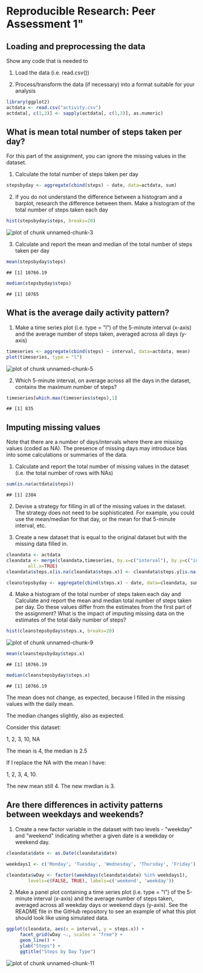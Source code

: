 Reproducible Research: Peer Assessment 1"
=========================================

## Loading and preprocessing the data

Show any code that is needed to

1. Load the data (i.e. read.csv())

2. Process/transform the data (if necessary) into a format suitable for your analysis


```r
library(ggplot2)
actdata <- read.csv("activity.csv")
actdata[, c(1,3)] <- sapply(actdata[, c(1,3)], as.numeric)
```

## What is mean total number of steps taken per day?

For this part of the assignment, you can ignore the missing values in the dataset.

1. Calculate the total number of steps taken per day


```r
stepsbyday <- aggregate(cbind(steps) ~ date, data=actdata, sum)
```

2. If you do not understand the difference between a histogram and a barplot, research the difference between them. Make a histogram of the total number of steps taken each day


```r
hist(stepsbyday$steps, breaks=20)
```

![plot of chunk unnamed-chunk-3](figure/unnamed-chunk-3-1.png) 

3. Calculate and report the mean and median of the total number of steps taken per day


```r
mean(stepsbyday$steps)
```

```
## [1] 10766.19
```

```r
median(stepsbyday$steps)
```

```
## [1] 10765
```

## What is the average daily activity pattern?

1. Make a time series plot (i.e. type = "l") of the 5-minute interval (x-axis) and the average number of steps taken, averaged across all days (y-axis)


```r
timeseries <- aggregate(cbind(steps) ~ interval, data=actdata, mean)
plot(timeseries, type = "l")
```

![plot of chunk unnamed-chunk-5](figure/unnamed-chunk-5-1.png) 

2. Which 5-minute interval, on average across all the days in the dataset, contains the maximum number of steps?


```r
timeseries[which.max(timeseries$steps),1]
```

```
## [1] 835
```

## Imputing missing values

Note that there are a number of days/intervals where there are missing values (coded as NA). The presence of missing days may introduce bias into some calculations or summaries of the data.

1. Calculate and report the total number of missing values in the dataset (i.e. the total number of rows with NAs)


```r
sum(is.na(actdata$steps))
```

```
## [1] 2304
```

2. Devise a strategy for filling in all of the missing values in the dataset. The strategy does not need to be sophisticated. For example, you could use the mean/median for that day, or the mean for that 5-minute interval, etc.

3. Create a new dataset that is equal to the original dataset but with the missing data filled in.


```r
cleandata <- actdata
cleandata <- merge(cleandata,timeseries, by.x=c("interval"), by.y=c("interval"),
        all.x=TRUE)
cleandata$steps.x[is.na(cleandata$steps.x)] <- cleandata$steps.y[is.na(cleandata$steps.x)]

cleanstepsbyday <- aggregate(cbind(steps.x) ~ date, data=cleandata, sum)
```

4. Make a histogram of the total number of steps taken each day and Calculate and report the mean and median total number of steps taken per day. Do these values differ from the estimates from the first part of the assignment? What is the impact of imputing missing data on the estimates of the total daily number of steps?


```r
hist(cleanstepsbyday$steps.x, breaks=20)
```

![plot of chunk unnamed-chunk-9](figure/unnamed-chunk-9-1.png) 

```r
mean(cleanstepsbyday$steps.x)
```

```
## [1] 10766.19
```

```r
median(cleanstepsbyday$steps.x)
```

```
## [1] 10766.19
```

The mean does not change, as expected, because I filled in the missing values with the daily mean.

The median changes slightly, also as expected.

Consider this dataset:

1, 2, 3, 10, NA

The mean is 4, the median is 2.5

If I replace the NA with the mean I have:

1, 2, 3, 4, 10.

The new mean still 4. The new mwdian is 3.
 
## Are there differences in activity patterns between weekdays and weekends?

1. Create a new factor variable in the dataset with two levels - "weekday" and "weekend" indicating whether a given date is a weekday or weekend day.


```r
cleandata$date <- as.Date(cleandata$date)

weekdays1 <- c('Monday', 'Tuesday', 'Wednesday', 'Thursday', 'Friday')

cleandata$wDay <- factor((weekdays(cleandata$date) %in% weekdays1), 
        levels=c(FALSE, TRUE), labels=c('weekend', 'weekday'))
```

2. Make a panel plot containing a time series plot (i.e. type = "l") of the 5-minute interval (x-axis) and the average number of steps taken, averaged across all weekday days or weekend days (y-axis). See the README file in the GitHub repository to see an example of what this plot should look like using simulated data.


```r
ggplot(cleandata, aes(x = interval, y = steps.x)) +
     facet_grid(wDay ~., scales = "free") +
     geom_line() +
     ylab("Steps") +
     ggtitle("Steps by Day Type")
```

![plot of chunk unnamed-chunk-11](figure/unnamed-chunk-11-1.png) 

